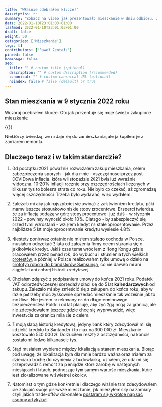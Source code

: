 ```yaml
---
title: "Właśnie odebrałem klucze!"
description: ""
summary: "Zobacz na video jak prezentowało mieszkanie w dniu odbioru. Zdecydowanie będę je remontował."
date: 2022-01-10T23:01:03+01:00
lastmod: 2022-01-10T23:01:03+01:00
draft: false
weight: 50
categories: ['Mieszkanie']
tags: []
contributors: ['Paweł Żentała']
pinned: false
homepage: false
seo:
  title: "" # custom title (optional)
  description: "" # custom description (recommended)
  canonical: "" # custom canonical URL (optional)
  noindex: false # false (default) or true
---
```



## Stan mieszkania w 9 stycznia 2022 roku

Wczoraj odebrałem klucze. Oto jak prezentuje się moje świeżo zakupione mieszkanie:

{{<youtube id="D4MVBds9Wo0">}}

Niektórzy twierdzą, że nadaje się do zamieszkania, ale ja kupiłem je z zamiarem remontu.

## Dlaczego teraz i w takim standardzie?

1. Od początku 2021 poważnie rozważałem zakup mieszkania, celem zabezpieczenia sporych - jak dla mnie - oszczędności przez post-COVIDową inflacją, która w listopadzie 2021 była już wyraźnie widoczna. 10-20% inflacji rocznie przy oszczędnościach liczonych w kilkuset tys to bolesna strata co roku. Nie było co czekać, aż zgromadzę więcej oszczędności. Trzeba było wydawać, więc wydałem.

1. Zależało mi aby jak najszybciej się uwinąć z załatwieniem kredytu, póki mamy jeszcze stosunkowo niskie stopy procentowe. Eksperci twierdzą, że za inflacją podążą w górę stopy procentowe i już dziś - w styczniu 2022 - powinny wynosić około 10%. Dlatego - by zabezpieczyć się przed tymi wzrostami - wziąłem kredyt na stałe oprocentowanie. Przez najbliższe 5 lat moje oprocentwanie kredytu wyniesie 4.8%.

1. Niestety ponieważ ostatnio nie miałem stałego dochodu w Polsce, musiałem odczekać 2 lata od założenia firmy celem starania się o jakikolwiek kredyt. Jakiś czas temu wróciłem z Hong Kongu gdzie pracowałem przez ponad rok, [do wybuchu i stłumienia tych wielkich protestów](https://globalnagra.pl/raport-z-hongkongu/), a później w Polsce realizowałem tylko umowę o dzieło na [prototyp robota do brandstorów Samsunga](), co nie dawało mi ani ciągłości ani dobrej historii kredytowej.

1. Chciałem zdąrzyć z podpisaniem umowy do końca 2021 roku. Podatek VAT od przedwczesnej sprzedaży płaci się do 5 lat **kalendarzowych** od zakupu. Zależało mi aby zmieścić się z zakupem do końca roku, aby w razie potrzeby móc zyskownie sprzedać mieszkanie tak wcześnie jak to możliwe. Nie jestem przekonany co do długoterminowego bezpieczeństwa Polski i od lat planuję, aby żyć 2gą nogą za granicą, ale nie zdecydowałem jeszcze gdzie chcę się wyprowadzić, więc inwestycja za granicą mija się z celem.

1. Z moją słabą historią kredytową, jedyny bank który zdecydował mi się udzielić kredytu to Santander i to max na 300 000 zł. Mieszkanie kosztowało 530 000 zł. Dorzuciłem resztę z oszczędności, na koncie zostało mi ledwo kilkanaście tys.

1. Stąd musiałem wybierać między lokaliacją a stanem mieszkania. Biorąc pod uwagę, że lokalizacja była dla mnie bardzo ważna oraz miałem za dzieciaka trochę do czynienia z budowlanką, uznałem, że uda mi się przeprowadzić remont za pieniądze które zarobię w następnych miesiącach i latach, podnosząc tym samym wartość mieszkania, które jest zlokalizowane w świetnej okolicy.

1. Natomiast o tym gdzie konkretnie i dlaczego właśnie tam zdecydowałem sie zakupić swoje pierwsze mieszkanie, jak mierzyłem siły na zamiary czyli jakich trade-offów dokonałem [postaram się wkrótce napisać osobny artykykuł](/blog/kryteria-wyboru-mieszkania-do-zakupu/).
